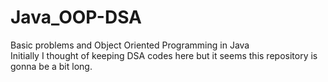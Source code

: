 # Java_OOP-DSA
Basic problems and Object Oriented Programming in Java 
<br>
Initially I thought of keeping DSA codes here but it seems this repository is gonna be a bit long.
<br>
<br>
